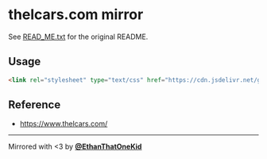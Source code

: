 # thelcars.com mirror

See [READ_ME.txt](READ_ME.txt) for the original README.

## Usage

```html
<link rel="stylesheet" type="text/css" href="https://cdn.jsdelivr.net/gh/EthanThatOneKid/thelcars/assets/lcars-ultra-classic.css">
```

## Reference

- <https://www.thelcars.com/>

---

Mirrored with <3 by [**@EthanThatOneKid**](https://etok.codes/)
